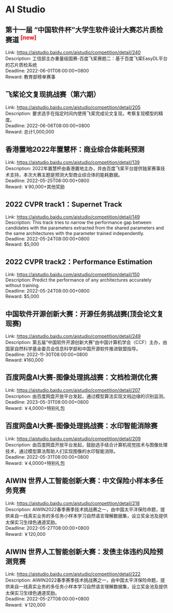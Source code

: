 # AI Studio



## 第十一届 “中国软件杯”大学生软件设计大赛芯片质检赛道 <sup style="color:red">[new]<sup>  

Link: https://aistudio.baidu.com/aistudio/competition/detail/240  
Description: 工信部主办重量级国赛-百度飞桨赛题二：基于百度飞桨EasyDL平台的芯片质检系统  
Deadline: 2022-06-01T08:00:00+0800  
Reward: 教育部榜单赛事  


## 飞桨论文复现挑战赛（第六期）

Link: https://aistudio.baidu.com/aistudio/competition/detail/205  
Description: 要求选手在指定时间内使用飞桨完成论文复现，考察复现模型的精度。  
Deadline: 2022-06-06T08:00:00+0800  
Reward: 总计1,000,000  


## 香港置地2022年置慧杯：商业综合体能耗预测

Link: https://aistudio.baidu.com/aistudio/competition/detail/139  
Description: 2022年置慧杯由香港置地主办，并由百度飞桨平台提供独家赛事技术支持，本次大赛主题是预测大型商业综合体的能耗数据。  
Deadline: 2022-05-25T08:00:00+0800  
Reward: ￥90,000+其他奖励  


## 2022 CVPR track1：Supernet Track

Link: https://aistudio.baidu.com/aistudio/competition/detail/149  
Description: This track tries to narrow the performance gap between candidates with the parameters extracted from the shared parameters and the same architectures with the parameter trained independently.  
Deadline: 2022-05-24T08:00:00+0800  
Reward: $5,000  


## 2022 CVPR track2：Performance Estimation

Link: https://aistudio.baidu.com/aistudio/competition/detail/150  
Description: Predict the performance of any architectures accurately without training.  
Deadline: 2022-05-24T08:00:00+0800  
Reward: $5,000  


## 中国软件开源创新大赛：开源任务挑战赛(顶会论文复现赛)

Link: https://aistudio.baidu.com/aistudio/competition/detail/249  
Description: 第五届“中国软件开源创新大赛”由中国计算机学会（CCF）主办，由国家自然科学基金委员会信息科学部和中国开源软件推进联盟指导。  
Deadline: 2022-11-30T08:00:00+0800  
Reward: ¥160,000  


## 百度网盘AI大赛-图像处理挑战赛：文档检测优化赛

Link: https://aistudio.baidu.com/aistudio/competition/detail/207  
Description: 由百度网盘开放平台发起，通过模型算法实现文档边缘的识别监测。  
Deadline: 2023-05-31T08:00:00+0800  
Reward: ￥4,0000+特别礼包  


## 百度网盘AI大赛-图像处理挑战赛：水印智能消除赛

Link: https://aistudio.baidu.com/aistudio/competition/detail/209  
Description: 由百度网盘开放平台发起，鼓励选手结合计算机视觉技术与图像处理技术，通过模型算法帮助人们实现图像的水印智能消除。  
Deadline: 2022-05-31T08:00:00+0800  
Reward: ￥4,0000+特别礼包  


## AIWIN 世界人工智能创新大赛：中文保险小样本多任务竞赛

Link: https://aistudio.baidu.com/aistudio/competition/detail/218  
Description: AIWIN2022春季赛季技术挑战赛之一，由中国太平洋保险命题，提供来自一线真实业务的多任务小样本学习自然语言理解数据集，设立奖金池及提供太保实习生绿色通道奖励。  
Deadline: 2022-05-27T08:00:00+0800  
Reward: ￥120,000  


## AIWIN 世界人工智能创新大赛：发债主体违约风险预测竞赛

Link: https://aistudio.baidu.com/aistudio/competition/detail/222  
Description: AIWIN2022春季赛季技术挑战赛之一，由中国太平洋保险命题，提供来自一线真实业务的多任务小样本学习自然语言理解数据集，设立奖金池及提供太保实习生绿色通道奖励。  
Deadline: 2022-05-27T08:00:00+0800  
Reward: ￥120,000  

